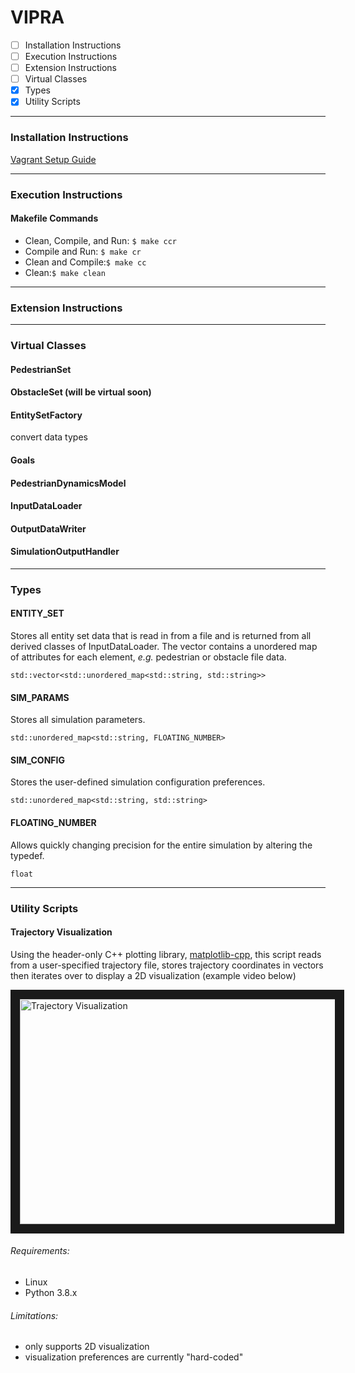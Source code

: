 # VIPRA

- [ ] Installation Instructions
- [ ] Execution Instructions
- [ ] Extension Instructions
- [ ] Virtual Classes
- [x] Types
- [x] Utility Scripts

---

### Installation Instructions
[Vagrant Setup Guide](vagrant_setup_guide.md)




---
### Execution Instructions

#### Makefile Commands
- Clean, Compile, and Run: `$ make ccr`
- Compile and Run: `$ make cr` 
- Clean and Compile:`$ make cc`
- Clean:`$ make clean`



---
### Extension Instructions




---
### Virtual Classes

#### PedestrianSet

#### ObstacleSet (will be virtual soon)

#### EntitySetFactory
convert data types

#### Goals

#### PedestrianDynamicsModel

#### InputDataLoader

#### OutputDataWriter  

#### SimulationOutputHandler





---
### Types

#### ENTITY_SET
Stores all entity set data that is read in from a file and 
is returned from all derived classes of InputDataLoader. 
The vector contains a unordered map of attributes for each element, 
*e.g.* pedestrian or obstacle file data.
```
std::vector<std::unordered_map<std::string, std::string>>
```
#### SIM_PARAMS 
Stores all simulation parameters.
```
std::unordered_map<std::string, FLOATING_NUMBER>
```
#### SIM_CONFIG
Stores the user-defined simulation configuration preferences.
```
std::unordered_map<std::string, std::string>
``` 
#### FLOATING_NUMBER
Allows quickly changing precision for the entire
simulation by altering the typedef.
```
float
```


---
### Utility Scripts

#### Trajectory Visualization

Using the header-only C++ plotting library, 
[matplotlib-cpp](https://github.com/lava/matplotlib-cpp),
this script reads from a user-specified trajectory file, 
stores trajectory coordinates in vectors 
then iterates over to display a 2D visualization (example video below)

<a href="http://www.youtube.com/watch?feature=player_embedded&v=twemPX9KuGk
" target="_blank"><img src="http://img.youtube.com/vi/twemPX9KuGk/0.jpg" 
alt="Trajectory Visualization" width="580" height="360" border="15" /></a>

###### Requirements:
- Linux
- Python 3.8.x
###### Limitations: 
- only supports 2D visualization 
- visualization preferences are currently "hard-coded" 
